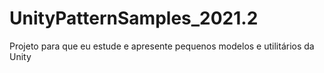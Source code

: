 # UnityPatternSamples_2021.2

Projeto para que eu estude e apresente pequenos modelos e utilitários da Unity
